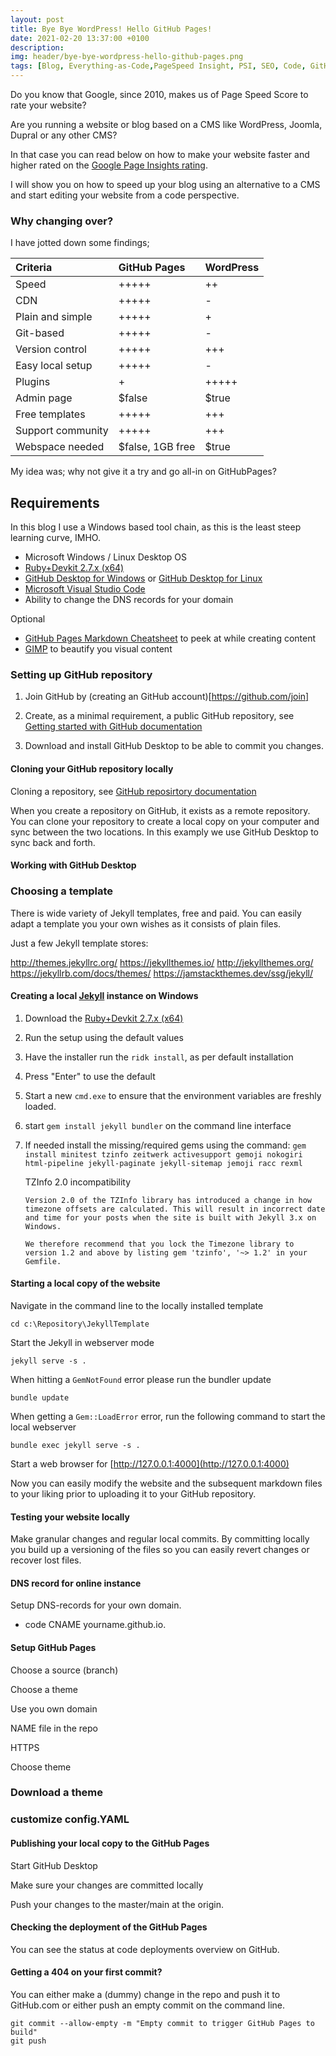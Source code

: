 ```yaml
---
layout: post
title: Bye Bye WordPress! Hello GitHub Pages!
date: 2021-02-20 13:37:00 +0100
description:  
img: header/bye-bye-wordpress-hello-github-pages.png
tags: [Blog, Everything-as-Code,PageSpeed Insight, PSI, SEO, Code, GitHub, GitHubPages, WordPress]
---
```

Do you know that Google, since 2010, makes us of Page Speed Score to rate your website?

Are you running a website or blog based on a CMS like WordPress, Joomla, Dupral or any other CMS?

In that case you can read below on how to make your website faster and higher rated on the [Google Page Insights rating](https://developers.google.com/speed/docs/insights/v5/about).

I will show you on how to speed up your blog using an alternative to a CMS and start editing your website from a code perspective.

### Why changing over?

I have jotted down some findings;

| Criteria | GitHub Pages | WordPress | 
| :-- | :-- | :--|
| Speed | +++++ | ++ |
| CDN | +++++ | - |
| Plain and simple | +++++ | + |
| Git-based | +++++ | - |
| Version control | +++++ | +++ |
| Easy local setup | +++++ | - |
| Plugins | + | +++++ |
| Admin page | $false | $true |
| Free templates | +++++ | +++ |
| Support community | +++++ | +++ |
| Webspace needed | $false, 1GB free | $true |

My idea was; why not give it a try and go all-in on GitHubPages?

## Requirements

In this blog I use a Windows based tool chain, as this is the least steep learning curve, IMHO.

*	Microsoft Windows / Linux Desktop OS 
*	[Ruby+Devkit 2.7.x (x64)](https://github.com/oneclick/rubyinstaller2/releases/download/RubyInstaller-2.7.2-1/rubyinstaller-devkit-2.7.2-1-x64.exe)
*	[GitHub Desktop for Windows](https://central.github.com/deployments/desktop/desktop/latest/win32) or [GitHub Desktop for Linux](https://gist.github.com/berkorbay/6feda478a00b0432d13f1fc0a50467f1)
*	[Microsoft Visual Studio Code](https://code.visualstudio.com/docs/?dv=win)
*	Ability to change the DNS records for your domain

Optional
*	[GitHub Pages Markdown Cheatsheet](/assets/pdf/markdown-cheatsheet-online.pdf) to peek at while creating content
*	[GIMP](https://download.gimp.org/pub/gimp/v2.10/windows/) to beautify you visual content

### Setting up GitHub repository

1. Join GitHub by (creating an GitHub account)[https://github.com/join]

2. Create, as a minimal requirement, a public GitHub repository, see [Getting started with GitHub documentation](https://docs.github.com/en/github/getting-started-with-github/create-a-repo)

3. Download and install GitHub Desktop to be able to commit you changes.

#### Cloning your GitHub repository locally

Cloning a repository, see [GitHub reposirtory documentation](https://docs.github.com/en/github/creating-cloning-and-archiving-repositories/cloning-a-repository)

When you create a repository on GitHub, it exists as a remote repository. You can clone your repository to create a local copy on your computer and sync between the two locations. In this examply we use GitHub Desktop to sync back and forth.

#### Working with GitHub Desktop


### Choosing a template

There is wide variety of Jekyll templates, free and paid. You can easily adapt a template you your own wishes as it consists of plain files.

Just a few Jekyll template stores:

http://themes.jekyllrc.org/
https://jekyllthemes.io/
http://jekyllthemes.org/
https://jekyllrb.com/docs/themes/
https://jamstackthemes.dev/ssg/jekyll/

#### Creating a local [Jekyll](https://jekyllrb.com/) instance on Windows

1.	Download the [Ruby+Devkit 2.7.x (x64)](https://github.com/oneclick/rubyinstaller2/releases/download/RubyInstaller-2.7.2-1/rubyinstaller-devkit-2.7.2-1-x64.exe)
2.	Run the setup using the default values
3.	Have the installer run the ```ridk install```, as per default installation
4.	Press "Enter" to use the default
5.	Start a new ```cmd.exe``` to ensure that the environment variables are freshly loaded.
6.  start ```gem install jekyll bundler``` on the command line interface 
7.	If needed install the missing/required gems using the command: 
	```gem install minitest tzinfo zeitwerk activesupport gemoji nokogiri html-pipeline jekyll-paginate jekyll-sitemap jemoji racc rexml``` 

	TZInfo 2.0 incompatibility

		Version 2.0 of the TZInfo library has introduced a change in how timezone offsets are calculated. This will result in incorrect date and time for your posts when the site is built with Jekyll 3.x on Windows.

		We therefore recommend that you lock the Timezone library to version 1.2 and above by listing gem 'tzinfo', '~> 1.2' in your Gemfile.


#### Starting a local copy of the website
Navigate in the command line to the locally installed template

```cd c:\Repository\JekyllTemplate```

Start the Jekyll in webserver mode

```jekyll serve -s .```

When hitting a ```GemNotFound``` error please run the bundler update

```bundle update```

When getting a ```Gem::LoadError``` error, run the following command to start the local webserver

```bundle exec jekyll serve -s .```

Start a web browser for [http://127.0.0.1:4000](http://127.0.0.1:4000)

Now you can easily modify the website and the subsequent markdown files to your liking prior to uploading it to your GitHub repository.

#### Testing your website locally

Make granular changes and regular local commits. By committing locally you build up a versioning of the files so you can easily revert changes or recover lost files.

#### DNS record for online instance

Setup DNS-records for your own domain.

*	code	CNAME	yourname.github.io.
	

#### Setup GitHub Pages

Choose a source (branch)
	
Choose a theme
	
Use you own domain

NAME file in the repo
	
HTTPS
	
Choose theme

### Download a theme

### customize config.YAML

#### Publishing your local copy to the GitHub Pages

Start GitHub Desktop

Make sure your changes are committed locally

Push your changes to the master/main at the origin.

#### Checking the deployment of the GitHub Pages

You can see the status at code deployments overview on GitHub.

#### Getting a 404 on your first commit?

You can either make a (dummy) change in the repo and push it to GitHub.com or either push an empty commit on the command line.

``` 
git commit --allow-empty -m "Empty commit to trigger GitHub Pages to build"
git push
```

